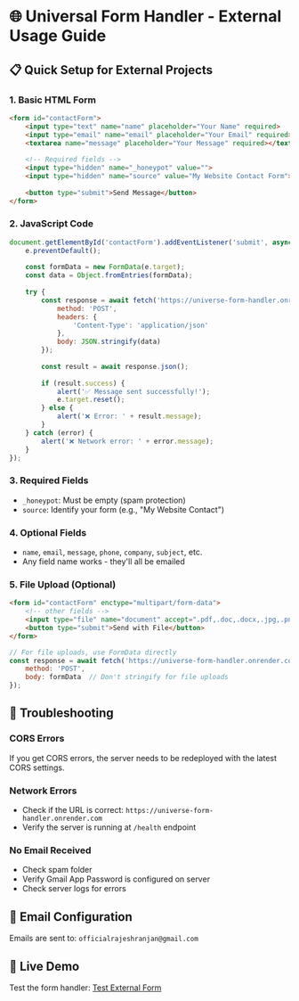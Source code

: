 # 🌐 Universal Form Handler - External Usage Guide

## 📋 Quick Setup for External Projects

### 1. Basic HTML Form
```html
<form id="contactForm">
    <input type="text" name="name" placeholder="Your Name" required>
    <input type="email" name="email" placeholder="Your Email" required>
    <textarea name="message" placeholder="Your Message" required></textarea>
    
    <!-- Required fields -->
    <input type="hidden" name="_honeypot" value="">
    <input type="hidden" name="source" value="My Website Contact Form">
    
    <button type="submit">Send Message</button>
</form>
```

### 2. JavaScript Code
```javascript
document.getElementById('contactForm').addEventListener('submit', async (e) => {
    e.preventDefault();
    
    const formData = new FormData(e.target);
    const data = Object.fromEntries(formData);
    
    try {
        const response = await fetch('https://universe-form-handler.onrender.com/submit-form', {
            method: 'POST',
            headers: { 
                'Content-Type': 'application/json'
            },
            body: JSON.stringify(data)
        });
        
        const result = await response.json();
        
        if (result.success) {
            alert('✅ Message sent successfully!');
            e.target.reset();
        } else {
            alert('❌ Error: ' + result.message);
        }
    } catch (error) {
        alert('❌ Network error: ' + error.message);
    }
});
```

### 3. Required Fields
- `_honeypot`: Must be empty (spam protection)
- `source`: Identify your form (e.g., "My Website Contact")

### 4. Optional Fields
- `name`, `email`, `message`, `phone`, `company`, `subject`, etc.
- Any field name works - they'll all be emailed

### 5. File Upload (Optional)
```html
<form id="contactForm" enctype="multipart/form-data">
    <!-- other fields -->
    <input type="file" name="document" accept=".pdf,.doc,.docx,.jpg,.png">
    <button type="submit">Send with File</button>
</form>
```

```javascript
// For file uploads, use FormData directly
const response = await fetch('https://universe-form-handler.onrender.com/submit-form-files', {
    method: 'POST',
    body: formData  // Don't stringify for file uploads
});
```

## 🔧 Troubleshooting

### CORS Errors
If you get CORS errors, the server needs to be redeployed with the latest CORS settings.

### Network Errors
- Check if the URL is correct: `https://universe-form-handler.onrender.com`
- Verify the server is running at `/health` endpoint

### No Email Received
- Check spam folder
- Verify Gmail App Password is configured on server
- Check server logs for errors

## 📧 Email Configuration
Emails are sent to: `officialrajeshranjan@gmail.com`

## 🚀 Live Demo
Test the form handler: [Test External Form](https://universe-form-handler.onrender.com/test-external.html)